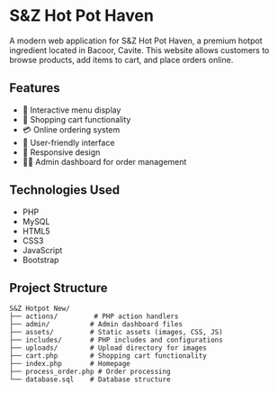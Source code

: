 # S&Z Hot Pot Haven

A modern web application for S&Z Hot Pot Haven, a premium hotpot ingredient located in Bacoor, Cavite. This website allows customers to browse products, add items to cart, and place orders online.

## Features

- 🍲 Interactive menu display
- 🛒 Shopping cart functionality
- 💳 Online ordering system
- 👤 User-friendly interface
- 📱 Responsive design
- 👨‍💼 Admin dashboard for order management

## Technologies Used

- PHP
- MySQL
- HTML5
- CSS3
- JavaScript
- Bootstrap

## Project Structure

```
S&Z Hotpot New/
├── actions/         # PHP action handlers
├── admin/          # Admin dashboard files
├── assets/         # Static assets (images, CSS, JS)
├── includes/       # PHP includes and configurations
├── uploads/        # Upload directory for images
├── cart.php        # Shopping cart functionality
├── index.php       # Homepage
├── process_order.php # Order processing
└── database.sql    # Database structure
```
